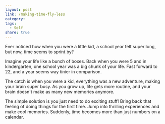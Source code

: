 ```yaml
---
layout: post
link: /making-time-fly-less
category:
tags:
  - Self
share: true
---
```

Ever noticed how when you were a little kid, a school year felt super long, but now, time seems to sprint by?

Imagine your life like a bunch of boxes. Back when you were 5 and in kindergarten, one school year was a big chunk of your life. Fast forward to 22, and a year seems way tinier in comparison.

The catch is when you were a kid, everything was a new adventure, making your brain super busy. As you grow up, life gets more routine, and your brain doesn't make as many new memories anymore.

The simple solution is you just need to do exciting stuff! Bring back that feeling of doing things for the first time. Jump into thrilling experiences and make cool memories. Suddenly, time becomes more than just numbers on a calendar.

